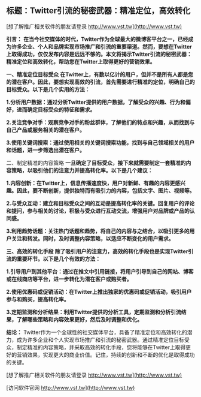 ## **标题：Twitter引流的秘密武器：精准定位，高效转化**

[想了解推广相关软件的朋友请登录 http://www.vst.tw](http://www.vst.tw)

**引言：**
**在当今社交媒体的时代，Twitter作为全球最大的微博客平台之一，已经成为许多企业、个人和品牌实现市场推广和引流的重要渠道。然而，要想在Twitter上取得成功，仅仅发布内容是远远不够的。本文将揭示Twitter引流的秘密武器：精准定位和高效转化，帮助您在Twitter上取得更好的营销效果。**

**一、精准定位目标受众**
**在Twitter上，有数以亿计的用户，但并不是所有人都是您的潜在客户。因此，要想实现高效的引流，首先需要进行精准的定位，明确自己的目标受众。以下是几个实用的方法：**

**1.分析用户数据：通过分析Twitter提供的用户数据，了解受众的兴趣、行为和偏好，进而确定目标受众的特征和需求。**

**2.关注竞争对手：观察竞争对手的粉丝群体，了解他们的特点和兴趣，从而找到与自己产品或服务相关的潜在客户。**

**3.使用关键词搜索：通过使用相关的关键词搜索功能，找到与自己领域相关的用户和话题，进一步筛选出潜在客户。**

二、制定精准的内容策略
**一旦确定了目标受众，接下来就需要制定一套精准的内容策略，以吸引他们的注意力并提高转化率。以下是几个建议：**

**1.内容创新：在Twitter上，信息传播速度快，用户对新鲜、有趣的内容更感兴趣。因此，要不断创新，提供独特而有吸引力的内容，包括文字、图片、视频等。**

**2.与受众互动：建立和目标受众之间的互动是提高转化率的关键。回复用户的评论和提问，参与相关的讨论，积极与受众进行互动交流，增强用户对品牌或产品的认同感。**

**3.利用趋势话题：关注热门话题和趋势，将自己的内容与之结合，以吸引更多的用户关注和转发。同时，及时调整内容策略，以适应不断变化的用户需求。**

**三、高效的转化手段**
**除了吸引用户的注意力，高效的转化手段也是实现Twitter引流的重要环节。以下是几个有效的方法：**

**1.引导用户到其他平台：通过在推文中引用链接，将用户引导到自己的网站、博客或在线商店等平台，进一步转化为潜在客户或购买者。**

**2.使用优惠码或促销活动：在Twitter上推出独家的优惠码或促销活动，吸引用户参与和购买，提高转化率。**

**3.定期监测和分析结果：利用Twitter提供的分析工具，定期监测和分析引流结果，了解哪些策略和内容效果更好，然后及时调整和优化。**

**结论：**
Twitter作为一个全球性的社交媒体平台，具备了精准定位和高效转化的潜力，成为许多企业和个人实现市场推广和引流的秘密武器。通过精准定位目标受众，制定精准的内容策略，并采取高效的转化手段，您将能够在Twitter上取得更好的营销效果，实现更大的商业价值。记住，持续的创新和不断的优化是取得成功的关键。

[想了解推广相关软件的朋友请登录 http://www.vst.tw](http://www.vst.tw)


[访问软件官网 http://www.vst.tw](http://www.vst.tw)
